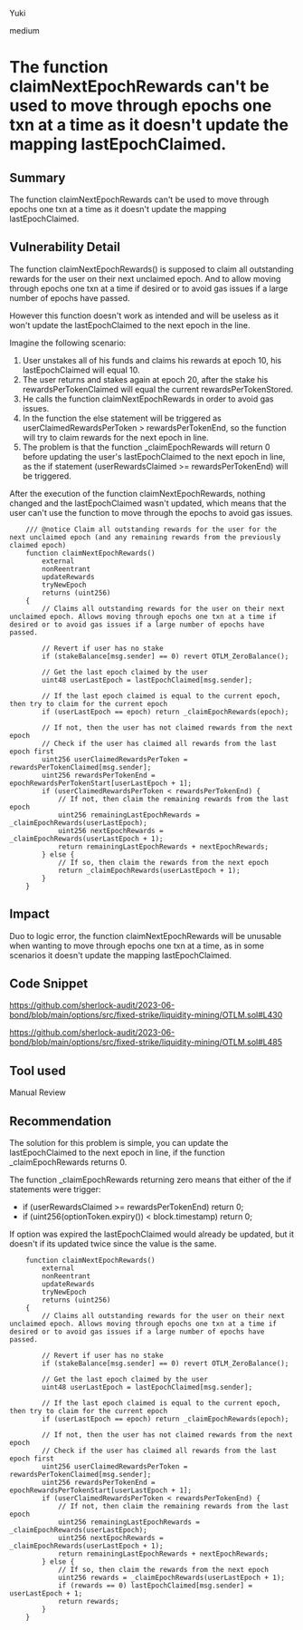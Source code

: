 Yuki

medium

# The function claimNextEpochRewards can't be used to move through epochs one txn at a time as it doesn't update the mapping lastEpochClaimed.

## Summary
The function claimNextEpochRewards can't be used to move through epochs one txn at a time as it doesn't update the mapping lastEpochClaimed.

## Vulnerability Detail
The function claimNextEpochRewards() is supposed to claim all outstanding rewards for the user on their next unclaimed epoch. And to allow moving through epochs one txn at a time if desired or to avoid gas issues if a large number of epochs have passed.

However this function doesn't work as intended and will be useless as it won't update the lastEpochClaimed to the next epoch in the line.

Imagine the following scenario:

1. User unstakes all of his funds and claims his rewards at epoch 10, his lastEpochClaimed will equal 10.
2. The user returns and stakes again at epoch 20, after the stake his rewardsPerTokenClaimed will equal the current rewardsPerTokenStored.
3. He calls the function claimNextEpochRewards in order to avoid gas issues.
4. In the function the else statement will be triggered as userClaimedRewardsPerToken > rewardsPerTokenEnd, so the function will try to claim rewards for the next epoch in line.
5. The problem is that the function _claimEpochRewards will return 0 before updating the user's lastEpochClaimed to the next epoch in line, as the if statement (userRewardsClaimed >= rewardsPerTokenEnd) will be triggered.

After the execution of the function claimNextEpochRewards, nothing changed and the lastEpochClaimed wasn't updated, which means that the user can't use the function to move through the epochs to avoid gas issues.

```solidity
    /// @notice Claim all outstanding rewards for the user for the next unclaimed epoch (and any remaining rewards from the previously claimed epoch)
    function claimNextEpochRewards()
        external
        nonReentrant
        updateRewards
        tryNewEpoch
        returns (uint256)
    {
        // Claims all outstanding rewards for the user on their next unclaimed epoch. Allows moving through epochs one txn at a time if desired or to avoid gas issues if a large number of epochs have passed.

        // Revert if user has no stake
        if (stakeBalance[msg.sender] == 0) revert OTLM_ZeroBalance();

        // Get the last epoch claimed by the user
        uint48 userLastEpoch = lastEpochClaimed[msg.sender];

        // If the last epoch claimed is equal to the current epoch, then try to claim for the current epoch
        if (userLastEpoch == epoch) return _claimEpochRewards(epoch);

        // If not, then the user has not claimed rewards from the next epoch
        // Check if the user has claimed all rewards from the last epoch first
        uint256 userClaimedRewardsPerToken = rewardsPerTokenClaimed[msg.sender];
        uint256 rewardsPerTokenEnd = epochRewardsPerTokenStart[userLastEpoch + 1];
        if (userClaimedRewardsPerToken < rewardsPerTokenEnd) {
            // If not, then claim the remaining rewards from the last epoch
            uint256 remainingLastEpochRewards = _claimEpochRewards(userLastEpoch);
            uint256 nextEpochRewards = _claimEpochRewards(userLastEpoch + 1);
            return remainingLastEpochRewards + nextEpochRewards;
        } else {
            // If so, then claim the rewards from the next epoch
            return _claimEpochRewards(userLastEpoch + 1);
        }
    }
```

## Impact
Duo to logic error, the function claimNextEpochRewards will be unusable when wanting to move through epochs one txn at a time, as in some scenarios it doesn't update the mapping lastEpochClaimed. 

## Code Snippet

https://github.com/sherlock-audit/2023-06-bond/blob/main/options/src/fixed-strike/liquidity-mining/OTLM.sol#L430

https://github.com/sherlock-audit/2023-06-bond/blob/main/options/src/fixed-strike/liquidity-mining/OTLM.sol#L485

## Tool used

Manual Review

## Recommendation
The solution for this problem is simple, you can update the lastEpochClaimed to the next epoch in line, if the function _claimEpochRewards returns 0.

The function _claimEpochRewards returning zero means that either of the if statements were trigger:

- if (userRewardsClaimed >= rewardsPerTokenEnd) return 0;
- if (uint256(optionToken.expiry()) < block.timestamp) return 0;

If option was expired the lastEpochClaimed would already be updated, but it doesn't if its updated twice since the value is the same.

```solidity
    function claimNextEpochRewards()
        external
        nonReentrant
        updateRewards
        tryNewEpoch
        returns (uint256)
    {
        // Claims all outstanding rewards for the user on their next unclaimed epoch. Allows moving through epochs one txn at a time if desired or to avoid gas issues if a large number of epochs have passed.

        // Revert if user has no stake
        if (stakeBalance[msg.sender] == 0) revert OTLM_ZeroBalance();

        // Get the last epoch claimed by the user
        uint48 userLastEpoch = lastEpochClaimed[msg.sender];

        // If the last epoch claimed is equal to the current epoch, then try to claim for the current epoch
        if (userLastEpoch == epoch) return _claimEpochRewards(epoch);

        // If not, then the user has not claimed rewards from the next epoch
        // Check if the user has claimed all rewards from the last epoch first
        uint256 userClaimedRewardsPerToken = rewardsPerTokenClaimed[msg.sender];
        uint256 rewardsPerTokenEnd = epochRewardsPerTokenStart[userLastEpoch + 1];
        if (userClaimedRewardsPerToken < rewardsPerTokenEnd) {
            // If not, then claim the remaining rewards from the last epoch
            uint256 remainingLastEpochRewards = _claimEpochRewards(userLastEpoch);
            uint256 nextEpochRewards = _claimEpochRewards(userLastEpoch + 1);
            return remainingLastEpochRewards + nextEpochRewards;
        } else {
            // If so, then claim the rewards from the next epoch
            uint256 rewards = _claimEpochRewards(userLastEpoch + 1);
            if (rewards == 0) lastEpochClaimed[msg.sender] = userLastEpoch + 1;
            return rewards;
        }
    }
```